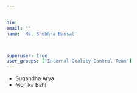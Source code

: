 ```yaml
---


bio: 
email: ""
name: 'Ms. Shubhra Bansal'



superuser: true
user_groups: ["Internal Quality Control Team"]
---
```


 *	Sugandha Arya
 *	Monika Bahl